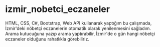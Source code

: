 # izmir_nobetci_eczaneler
HTML, CSS, C#, Bootstrap, Web API kullanarak yaptığım bu çalışmada, İzmir'deki nöbetçi eczanelerin otomatik olarak yenilenmesini sağladım. Arama kutucuğuna yazıp arama yaptırabilir, İzmir'de o gün hangi nöbetçi eczaneler olduğunu rahatlıkla görebiliriz.

